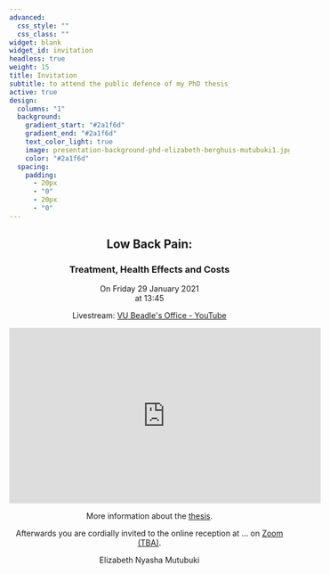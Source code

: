 ```yaml
---
advanced:
  css_style: ""
  css_class: ""
widget: blank
widget_id: invitation
headless: true
weight: 15
title: Invitation
subtitle: to attend the public defence of my PhD thesis
active: true
design:
  columns: "1"
  background:
    gradient_start: "#2a1f6d"
    gradient_end: "#2a1f6d"
    text_color_light: true
    image: presentation-background-phd-elizabeth-berghuis-mutubuki1.jpg
    color: "#2a1f6d"
  spacing:
    padding:
      - 20px
      - "0"
      - 20px
      - "0"
---
```

<div align="center">

## **Low Back Pain:**

### **Treatment, Health Effects and Costs**



On Friday 29 January 2021\
at 13:45  

Livestream: [VU Beadle's Office - YouTube](https://www.youtube.com/channel/UCnN8TaVYe83472ewz9CH9HA)



<iframe width="560" height="315" src="https://www.youtube.com/embed/x5r21NE6728" frameborder="0" allow="accelerometer; autoplay; clipboard-write; encrypted-media; gyroscope; picture-in-picture" allowfullscreen></iframe>



More information about the [thesis](https://research.vu.nl/en/publications/low-back-pain-treatment-health-effects-and-costs).

Afterwards you are cordially invited to the online reception at ... on [Zoom (TBA)](<>).

Elizabeth Nyasha Mutubuki

</div>